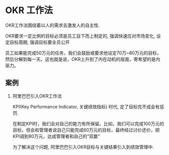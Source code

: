 # OKR 工作法

OKR工作法围绕着以人的需求去激发人的自主性.

   OKR要求一定比例的目标必须是员工自下而上制定的, 强调快速应对市场变化, 设定目标周期, 强调目标要全员公开
   
员工如果能完成50万元的任务，我们会鼓励或要求他设定70万~80万元的目标，然后分解到每一天。这也就是说，OKR上升到了内在动机的层面，寄希望的是内驱力。

## 案例

1. 阿里巴巴引入OKR工作法

   KPI(Key Performance Indicator, 关键绩效指标) 时代, 定了目标完不成会有惩罚.

   在制定KPI时，我们会对自己的能力有所保留。比如，我们可以完成100万元的目标，但会和管理者说自己只能完成60万元的目标，最终经过讨价还价，把KPI调到80万元，达成管理者和自己的“双赢”

   为了解决这个问题, 阿里巴巴引入OKR目标与关键结果引入到绩效管理中.




